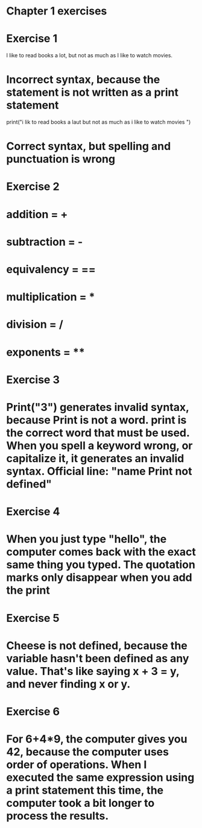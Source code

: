 # Chapter 1 exercises
# Exercise 1 
 I like to read books a lot, but not as much as I like to watch movies.
# Incorrect syntax, because the statement is not written as a print statement

print("i lik to read books a laut but not as much as i like to watch movies ")
# Correct syntax, but spelling and punctuation is wrong


# Exercise 2
# addition = +
# subtraction = -
# equivalency = ==
# multiplication = *
# division = /
# exponents = **

# Exercise 3
# Print("3") generates invalid syntax, because Print is not a word. print is the correct word that must be used. When you spell a keyword wrong, or capitalize it, it generates an invalid syntax. Official line: "name Print not defined"

# Exercise 4
# When you just type "hello", the computer comes back with the exact same thing you typed. The quotation marks only disappear when you add the print

# Exercise 5
# Cheese is not defined, because the variable hasn't been defined as any value. That's like saying x + 3 = y, and never finding x or y.

# Exercise 6
# For 6+4*9, the computer gives you 42, because the computer uses order of operations. When I executed the same expression using a print statement this time, the computer took a bit longer to process the results.




